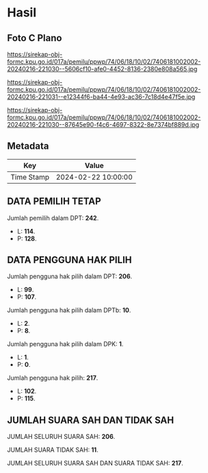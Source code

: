 # Hasil

## Foto C Plano

https://sirekap-obj-formc.kpu.go.id/017a/pemilu/ppwp/74/06/18/10/02/7406181002002-20240216-221030--5606cf10-afe0-4452-8136-2380e808a565.jpg

https://sirekap-obj-formc.kpu.go.id/017a/pemilu/ppwp/74/06/18/10/02/7406181002002-20240216-221031--e12344f6-ba44-4e93-ac36-7c18d4e47f5e.jpg

https://sirekap-obj-formc.kpu.go.id/017a/pemilu/ppwp/74/06/18/10/02/7406181002002-20240216-221030--87645e90-f4c6-4697-8322-8e7374bf889d.jpg


## Metadata

| Key        | Value               |
| ---------- | ------------------- |
| Time Stamp | 2024-02-22 10:00:00 |


## DATA PEMILIH TETAP

Jumlah pemilih dalam DPT: **242**.
 * L: **114**.
 * P: **128**.

## DATA PENGGUNA HAK PILIH

Jumlah pengguna hak pilih dalam DPT: **206**.
 * L: **99**.
 * P: **107**.

Jumlah pengguna hak pilih dalam DPTb: **10**.
 * L: **2**.
 * P: **8**.

Jumlah pengguna hak pilih dalam DPK: **1**.
 * L: **1**.
 * P: **0**.

Jumlah pengguna hak pilih: **217**.
 * L: **102**.
 * P: **115**.

## JUMLAH SUARA SAH DAN TIDAK SAH

JUMLAH SELURUH SUARA SAH: **206**.

JUMLAH SUARA TIDAK SAH: **11**.

JUMLAH SELURUH SUARA SAH DAN SUARA TIDAK SAH: **217**.


